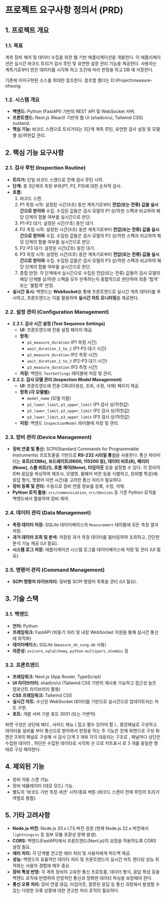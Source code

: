 # 프로젝트 요구사항 정의서 (PRD)

## 1. 프로젝트 개요

### 1.1. 목표

계측 장비 제어 및 데이터 수집을 위한 웹 기반 애플리케이션을 개발한다. 이 애플리케이션은 실시간 바코드 트리거 검사 루틴 및 유연한 설정 관리 기능을 제공한다.
사용자는 계측기로부터 받은 데이터를 시각화 하고 조건에 따라 판정을 하고 DB 에 저장한다.

기존에 이미구현된 소스를 최대한 참조한다.
참조할 폴더는 D:\Project\measure-ohsung

### 1.2. 시스템 개요

- **백엔드:** Python (FastAPI) 기반의 REST API 및 WebSocket 서버.
- **프론트엔드:** Next.js (React) 기반의 웹 UI (shadcn/ui, Tailwind CSS) zustand.
- **핵심 기능:** 바코드 스캔으로 트리거되는 3단계 계측 루틴, 유연한 검사 설정 및 모델별 상/하한값 관리.

## 2. 핵심 기능 요구사항

### 2.1. 검사 루틴 (Inspection Routine)

- **트리거:** 단일 바코드 스캔으로 전체 검사 루틴 시작.
- **단계:** 총 3단계의 측정 부위(P1, P2, P3)에 대한 순차적 검사.
- **흐름:**
  1.  바코드 스캔.
  2.  P1 측정 시작: 설정된 시간(X초) 동안 계측기로부터 **전압(또는 전류) 값을 실시간으로 받아와** 수집. 수집된 값들은 검사 모델의 P1 상/하한 스펙과 비교하여 해당 단계의 합불 여부를 실시간으로 판단.
  3.  P1-P2 대기: 설정된 시간(Y초) 동안 대기.
  4.  P2 측정 시작: 설정된 시간(X초) 동안 계측기로부터 **전압(또는 전류) 값을 실시간으로 받아와** 수집. 수집된 값들은 검사 모델의 P2 상/하한 스펙과 비교하여 해당 단계의 합불 여부를 실시간으로 판단.
  5.  P2-P3 대기: 설정된 시간(Z초) 동안 대기.
  6.  P3 측정 시작: 설정된 시간(X초) 동안 계측기로부터 **전압(또는 전류) 값을 실시간으로 받아와** 수집. 수집된 값들은 검사 모델의 P3 상/하한 스펙과 비교하여 해당 단계의 합불 여부를 실시간으로 판단.
  7.  종합 판정: 각 단계에서 실시간으로 수집된 전압(또는 전류) 값들이 검사 모델의 해당 단계별 상/하한 스펙을 모두 만족하는지 종합적으로 판단하여 최종 '합격' 또는 '불합격' 판정.
- **실시간 표시:** 백엔드는 **WebSocket**을 통해 프론트엔드로 실시간 계측 데이터를 푸시하고, 프론트엔드는 이를 활용하여 **실시간 차트 모니터링**을 제공한다.

### 2.2. 설정 관리 (Configuration Management)

- **2.2.1. 검사 시간 설정 (Test Sequence Settings)**
  - **UI:** 프론트엔드에 전용 설정 페이지 제공.
  - **항목:**
    - `p1_measure_duration` (P1 측정 시간)
    - `wait_duration_1_to_2` (P1-P2 대기 시간)
    - `p2_measure_duration` (P2 측정 시간)
    - `wait_duration_2_to_3` (P2-P3 대기 시간)
    - `p3_measure_duration` (P3 측정 시간)
  - **저장:** 백엔드 `TestSettings` 테이블에 저장 및 관리.
- **2.2.2. 검사 모델 관리 (Inspection Model Management)**
  - **UI:** 프론트엔드에 전용 CRUD(생성, 조회, 수정, 삭제) 페이지 제공.
  - **항목 (각 모델별):**
    - `model_name` (모델 이름)
    - `p1_lower_limit`, `p1_upper_limit` (P1 검사 상/하한값)
    - `p2_lower_limit`, `p2_upper_limit` (P2 검사 상/하한값)
    - `p3_lower_limit`, `p3_upper_limit` (P3 검사 상/하한값)
  - **저장:** 백엔드 `InspectionModel` 테이블에 저장 및 관리.

### 2.3. 장비 관리 (Device Management)

- **장비 연결 및 통신:** SCPI(Standard Commands for Programmable Instruments) 프로토콜을 기반으로 **RS-232 시리얼 통신**을 사용한다. 통신 파라미터는 **포트(COMx), 보드레이트(9600, 115200 등), 데이터 비트(8), 패리티(None), 스톱 비트(1), 흐름 제어(None), 타임아웃** 등을 설정할 수 있다. 각 장비의 IDN 응답을 파싱하여 제조사, 모델명, 펌웨어 버전 등을 식별하고, 장비별 특성(예: 응답 형식, 명령어 지연 시간)을 고려한 통신 처리가 필요하다.
- **장비 등록 및 관리:** 수동으로 장비 연결 정보를 등록, 수정, 삭제.
- **Python 로직 활용:** `src/communication`, `src/devices` 등 기존 Python 로직을 백엔드에서 활용하여 장비 제어.

### 2.4. 데이터 관리 (Data Management)

- **측정 데이터 저장:** SQLite 데이터베이스의 `Measurement` 테이블에 모든 측정 결과 저장.
- **과거 데이터 조회 및 분석:** 저장된 과거 측정 데이터를 필터링하여 조회하고, 간단한 분석 기능 제공 (UI 필요).
- **시스템 로그 저장:** 애플리케이션 시스템 로그를 데이터베이스에 저장 및 관리 (UI 필요).

### 2.5. 명령어 관리 (Command Management)

- **SCPI 명령어 라이브러리:** 장비별 SCPI 명령어 목록을 관리 (UI 필요).

## 3. 기술 스택

### 3.1. 백엔드

- **언어:** Python
- **프레임워크:** FastAPI (비동기 처리 및 내장 WebSocket 지원을 통해 실시간 통신에 최적화)
- **데이터베이스:** SQLite (`measure_oh_sung.db` 사용)
- **의존성:** `uvicorn`, `sqlalchemy`, `python-multipart`, `alembic` 등

### 3.2. 프론트엔드

- **프레임워크:** Next.js (App Router, TypeScript)
- **UI 라이브러리:** shadcn/ui (Tailwind CSS 기반의 재사용 가능하고 접근성 높은 컴포넌트 라이브러리 활용)
- **CSS 프레임워크:** Tailwind CSS
- **실시간 차트:** 수신된 WebSocket 데이터를 기반으로 실시간으로 업데이트되는 차트 구현.
- **포트:** 개발 서버 기본 포트 3001 (또는 가변적)

화면 구성은 상단에 헤더 , 사이드 메뉴 ( 접고 펼수 있어야 함 ) , 중앙패널로 구성하고
데이터을 설비롤 부터 통신으로 받아와서 판정을 하는 주 기능은 전체 화면으로 구성
화면은 3개의 패널로 구성해 서 검사 단계 3 개와 각각 대응되는 구조로 ,
패널마다 상단은 수집된 데이터 , 하단은 수집된 데이타로 시각화 선 으로 차트표시 로 3 개를 동일한 형태로 구성 해야한다.

## 4. 제외된 기능

- 장비 자동 스캔 기능.
- 장비 에뮬레이터 (데모 모드) 기능.
- 별도의 '바코드 기반 측정 세션' 시작/종료 버튼 (바코드 스캔이 전체 루틴의 트리거 역할로 통합).

## 5. 기타 고려사항

- **Node.js 버전:** Node.js 20.x LTS 버전 권장 (현재 Node.js 22.x 버전에서 `lightningcss` 등 일부 모듈 호환성 문제 발생).
- **CORS:** 백엔드(FastAPI)에서 프론트엔드(Next.js)의 요청을 허용하도록 CORS 설정 필요.
- **에러 처리:** 각 단계별 견고한 에러 처리 및 사용자에게 피드백 제공.
- **성능:** 백엔드의 효율적인 데이터 처리 및 프론트엔드의 실시간 차트 렌더링 성능 최적화는 사용자 경험에 매우 중요.
- **장비 특성 반영:** 각 계측 장비의 고유한 통신 프로토콜, 데이터 형식, 응답 특성 등을 백엔드 로직에 반영하여 안정적인 통신과 정확한 데이터 파싱을 보장해야 한다.
- **통신 오류 처리:** 장비 연결 끊김, 타임아웃, 잘못된 응답 등 통신 과정에서 발생할 수 있는 다양한 오류 상황에 대한 견고한 처리 로직이 필요하다.
